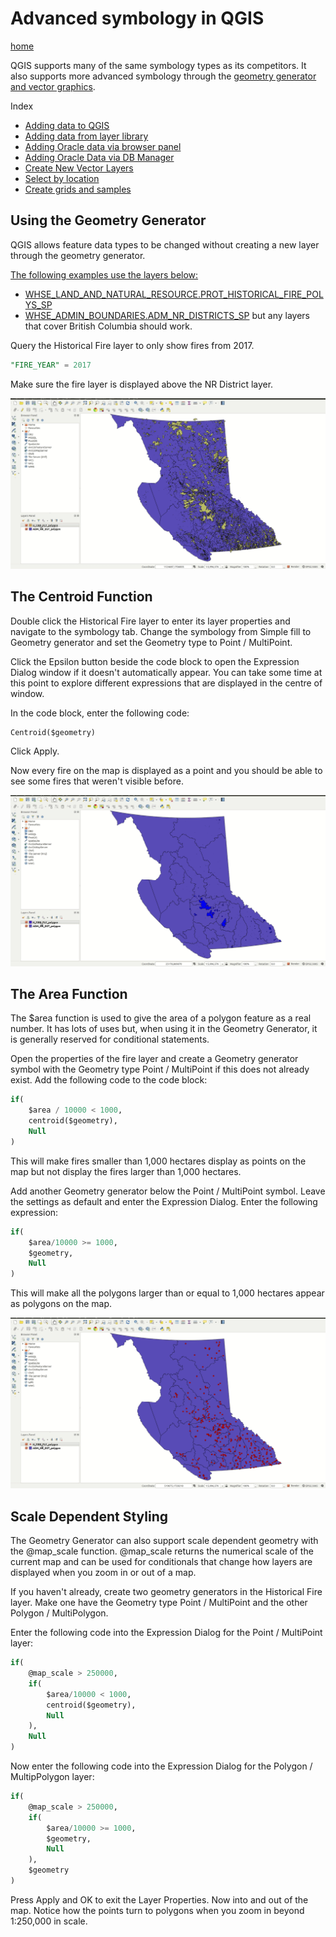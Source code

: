 # Advanced symbology in QGIS

[home](../readme.md)

QGIS supports many of the same symbology types as its competitors. It also supports more advanced symbology through the [geometry generator and vector graphics](https://docs.qgis.org/2.18/tr/docs/user_manual/working_with_vector/style_library.html).

Index
* [Adding data to QGIS](#adding-data-to-qgis)
* [Adding data from layer library](#adding-data-from-layer-library)
* [Adding Oracle data via browser panel](#adding-oracle-data-via-browser-panel)
* [Adding Oracle Data via DB Manager](#adding-oracle-data-via-db-manager)
* [Create New Vector Layers](#create-new-vector-layers)
* [Select by location](#select-by-location)
* [Create grids and samples](#create-grids-and-samples)



## Using the Geometry Generator

QGIS allows feature data types to be changed without creating a new layer through the geometry generator.

[The following examples use the layers below:](#adding-data-from-layer-library)
* [WHSE_LAND_AND_NATURAL_RESOURCE.PROT_HISTORICAL_FIRE_POLYS_SP](https://catalogue.data.gov.bc.ca/dataset/fire-perimeters-historical#edc-pow)
* [WHSE_ADMIN_BOUNDARIES.ADM_NR_DISTRICTS_SP](https://catalogue.data.gov.bc.ca/dataset/natural-resource-nr-district#edc-pow)
but any layers that cover British Columbia should work.

Query the Historical Fire layer to only show fires from 2017.
```sql
"FIRE_YEAR" = 2017
```
Make sure the fire layer is displayed above the NR District layer.

![Filter the Fire Layer](../images/filterFireLayer.gif "Wow!")

## The Centroid Function
Double click the Historical Fire layer to enter its layer properties and navigate to the symbology tab. Change the symbology from Simple fill to Geometry generator and set the Geometry type to Point / MultiPoint.

Click the Epsilon button beside the code block to open the Expression Dialog window if it doesn't automatically appear. You can take some time at this point to explore different expressions that are displayed in the centre of window.

In the code block, enter the following code:
```python
Centroid($geometry)
```

Click Apply.

Now every fire on the map is displayed as a point and you should be able to see some fires that weren't visible before.

![Using the Centroid function in Geometry Generator](../images/geometryGeneratorPolyToPoint.gif "Wow!")


## The Area Function
The $area function is used to give the area of a polygon feature as a real number. It has lots of uses but, when using it in the Geometry Generator, it is generally reserved for conditional statements.

Open the properties of the fire layer and create a Geometry generator symbol with the Geometry type Point / MultiPoint if this does not already exist. Add the following code to the code block:

```sql
if(
	$area / 10000 < 1000,
	centroid($geometry),
	Null
)
```

This will make fires smaller than 1,000 hectares display as points on the map but not display the fires larger than 1,000 hectares.

Add another Geometry generator below the Point / MultiPoint symbol. Leave the settings as default and enter the Expression Dialog. Enter the following expression:

```sql
if(
	$area/10000 >= 1000,
	$geometry,
	Null
)
```

This will make all the polygons larger than or equal to 1,000 hectares appear as polygons on the map.

![Using the Area function in Geometry Generator](../images/geometryGeneratorArea.gif "Wow!")

## Scale Dependent Styling

The Geometry Generator can also support scale dependent geometry with the @map_scale function. @map_scale returns the numerical scale of the current map and can be used for conditionals that change how layers are displayed when you zoom in or out of a map.

If you haven't already, create two geometry generators in the Historical Fire layer. Make one have the Geometry type Point / MultiPoint and the other Polygon / MultiPolygon.

Enter the following code into the Expression Dialog for the Point / MultiPoint layer:

```sql
if(
	@map_scale > 250000,
	if(
		$area/10000 < 1000,
		centroid($geometry),
		Null
	),
	Null
)
```

Now enter the following code into the Expression Dialog for the Polygon / MultipPolygon layer:

```sql
if(
	@map_scale > 250000,
	if(
		$area/10000 >= 1000,
		$geometry,
		Null
	),
	$geometry
)
```

Press Apply and OK to exit the Layer Properties. Now into and out of the map. Notice how the points turn to polygons when you zoom in beyond 1:250,000 in scale.

